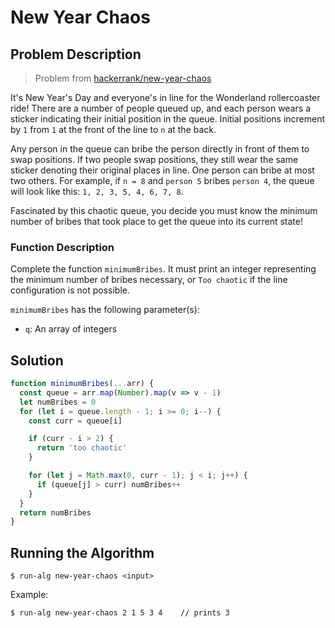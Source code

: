 # New Year Chaos

## Problem Description

> Problem from [hackerrank/new-year-chaos](https://www.hackerrank.com/challenges/new-year-chaos/problem)

It's New Year's Day and everyone's in line for the Wonderland rollercoaster ride! There are a number of people queued up, and each person wears a sticker indicating their initial position in the queue. Initial positions increment by `1` from `1` at the front of the line to `n` at the back.

Any person in the queue can bribe the person directly in front of them to swap positions. If two people swap positions, they still wear the same sticker denoting their original places in line. One person can bribe at most two others. For example, if `n = 8` and `person 5` bribes `person 4`, the queue will look like this: `1, 2, 3, 5, 4, 6, 7, 8`.

Fascinated by this chaotic queue, you decide you must know the minimum number of bribes that took place to get the queue into its current state!

### Function Description

Complete the function `minimumBribes`. It must print an integer representing the minimum number of bribes necessary, or `Too chaotic` if the line configuration is not possible.

`minimumBribes` has the following parameter(s):

- `q`: An array of integers

## Solution

```js
function minimumBribes(...arr) {
  const queue = arr.map(Number).map(v => v - 1)
  let numBribes = 0
  for (let i = queue.length - 1; i >= 0; i--) {
    const curr = queue[i]

    if (curr - i > 2) {
      return 'too chaotic'
    }

    for (let j = Math.max(0, curr - 1); j < i; j++) {
      if (queue[j] > curr) numBribes++
    }
  }
  return numBribes
}
```

## Running the Algorithm

```
$ run-alg new-year-chaos <input>
```

Example:

```
$ run-alg new-year-chaos 2 1 5 3 4    // prints 3
```